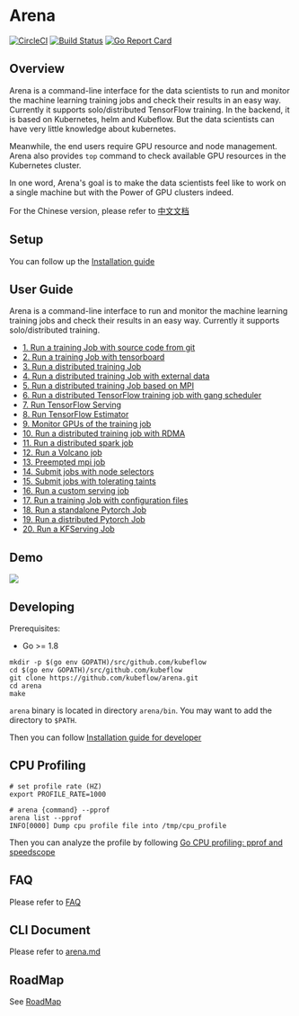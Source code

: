 # Arena

[![CircleCI](https://circleci.com/gh/kubeflow/arena.svg?style=svg)](https://circleci.com/gh/kubeflow/arena)
[![Build Status](https://travis-ci.org/kubeflow/arena.svg?branch=master)](https://travis-ci.org/kubeflow/arena) 
[![Go Report Card](https://goreportcard.com/badge/github.com/kubeflow/arena)](https://goreportcard.com/report/github.com/kubeflow/arena)


## Overview

Arena is a command-line interface for the data scientists to run and monitor the machine learning training jobs and check their results in an easy way. Currently it supports solo/distributed TensorFlow training. In the backend, it is based on Kubernetes, helm and Kubeflow. But the data scientists can have very little knowledge about kubernetes.

Meanwhile, the end users require GPU resource and node management. Arena also provides `top` command to check available GPU resources in the Kubernetes cluster.

In one word, Arena's goal is to make the data scientists feel like to work on a single machine but with the Power of GPU clusters indeed.

For the Chinese version, please refer to [中文文档](README_cn.md)

## Setup

You can follow up the [Installation guide](docs/installation/INSTALL_FROM_BINARY.md)

## User Guide

Arena is a command-line interface to run and monitor the machine learning training jobs and check their results in an easy way. Currently it supports solo/distributed training.

- [1. Run a training Job with source code from git](docs/userguide/1-tfjob-standalone.md)
- [2. Run a training Job with tensorboard](docs/userguide/2-tfjob-tensorboard.md)
- [3. Run a distributed training Job](docs/userguide/3-tfjob-distributed.md)
- [4. Run a distributed training Job with external data](docs/userguide/4-tfjob-distributed-data.md)
- [5. Run a distributed training Job based on MPI](docs/userguide/5-mpijob-distributed.md)
- [6. Run a distributed TensorFlow training job with gang scheduler](docs/userguide/6-tfjob-gangschd.md)
- [7. Run TensorFlow Serving](docs/userguide/7-tf-serving.md)
- [8. Run TensorFlow Estimator](docs/userguide/8-tfjob-estimator.md)
- [9. Monitor GPUs of the training job ](docs/userguide/9-top-job-gpu-metric.md)
- [10. Run a distributed training job with RDMA](docs/userguide/10-rdma-integration.md)
- [11. Run a distributed spark job](docs/userguide/11-sparkjob-distributed.md)
- [12. Run a Volcano job](docs/userguide/12-volcanojob.md)
- [13. Preempted mpi job](docs/userguide/13-preempted-mpijob.md)
- [14. Submit jobs with node selectors](docs/userguide/14-submit-with-node-selector.md)
- [15. Submit jobs with tolerating taints](docs/userguide/14-submit-with-node-toleration.md)
- [16. Run a custom serving job](docs/userguide/15-custom-serving-sample.md)
- [17. Run a training Job with configuration files](docs/userguide/16-assign-config-file.md)
- [18. Run a standalone Pytorch Job](docs/userguide/17-pytorchjob-standalone.md)
- [19. Run a distributed Pytorch Job](docs/userguide/18-pytorchjob-distributed.md)
- [20. Run a KFServing Job](docs/userguide/27-kfserving-custom.md)
## Demo

[![](demo.jpg)](http://cloud.video.taobao.com/play/u/2987821887/p/1/e/6/t/1/50210690772.mp4)


## Developing

Prerequisites:

- Go >= 1.8

```
mkdir -p $(go env GOPATH)/src/github.com/kubeflow
cd $(go env GOPATH)/src/github.com/kubeflow
git clone https://github.com/kubeflow/arena.git
cd arena
make
```

`arena` binary is located in directory `arena/bin`. You may want to add the directory to `$PATH`.

Then you can follow [Installation guide for developer](docs/installation/INSTALL_FROM_SOURCE.md)

## CPU Profiling

```
# set profile rate (HZ)
export PROFILE_RATE=1000

# arena {command} --pprof
arena list --pprof
INFO[0000] Dump cpu profile file into /tmp/cpu_profile
```

Then you can analyze the profile by following [Go CPU profiling: pprof and speedscope](https://coder.today/go-profiling-pprof-and-speedscope-b05b812cc429)



## FAQ

Please refer to [FAQ](FAQ.md)

## CLI Document

Please refer to [arena.md](docs/cli/arena.md)

## RoadMap

See [RoadMap](ROADMAP.md)
